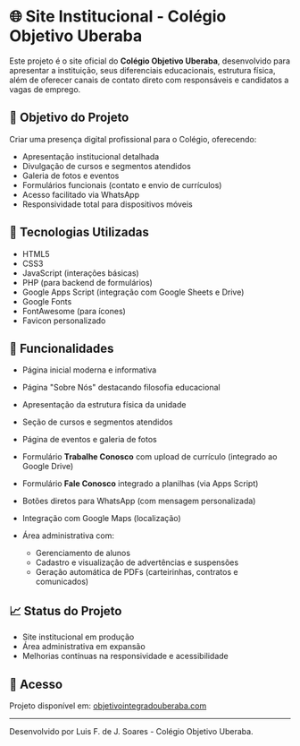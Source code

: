 # 🌐 Site Institucional - Colégio Objetivo Uberaba

Este projeto é o site oficial do **Colégio Objetivo Uberaba**, desenvolvido para apresentar a instituição, seus diferenciais educacionais, estrutura física, além de oferecer canais de contato direto com responsáveis e candidatos a vagas de emprego.

## 🎯 Objetivo do Projeto

Criar uma presença digital profissional para o Colégio, oferecendo:

- Apresentação institucional detalhada
- Divulgação de cursos e segmentos atendidos
- Galeria de fotos e eventos
- Formulários funcionais (contato e envio de currículos)
- Acesso facilitado via WhatsApp
- Responsividade total para dispositivos móveis

## 🚀 Tecnologias Utilizadas

- HTML5
- CSS3
- JavaScript (interações básicas)
- PHP (para backend de formulários)
- Google Apps Script (integração com Google Sheets e Drive)
- Google Fonts
- FontAwesome (para ícones)
- Favicon personalizado

## 📱 Funcionalidades

- Página inicial moderna e informativa
- Página "Sobre Nós" destacando filosofia educacional
- Apresentação da estrutura física da unidade
- Seção de cursos e segmentos atendidos
- Página de eventos e galeria de fotos
- Formulário **Trabalhe Conosco** com upload de currículo (integrado ao Google Drive)
- Formulário **Fale Conosco** integrado a planilhas (via Apps Script)
- Botões diretos para WhatsApp (com mensagem personalizada)
- Integração com Google Maps (localização)
- Área administrativa com:

  - Gerenciamento de alunos
  - Cadastro e visualização de advertências e suspensões
  - Geração automática de PDFs (carteirinhas, contratos e comunicados)

## 📈 Status do Projeto

- Site institucional em produção
- Área administrativa em expansão
- Melhorias contínuas na responsividade e acessibilidade

## 📌 Acesso

Projeto disponível em: [objetivointegradouberaba.com](https://objetivointegradouberaba.com)

---

Desenvolvido por Luis F. de J. Soares - Colégio Objetivo Uberaba.
